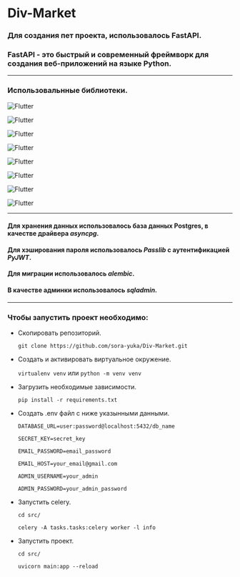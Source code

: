 # Div-Market

### Для создания пет проекта, использовалось FastAPI. 
### FastAPI - это быстрый и современный фреймворк для создания веб-приложений на языке Python.
___
### Использовальнные библиотеки.


![Flutter](https://img.shields.io/badge/-fastapi-yellow?style=for-the-badge&logo=python) 

![Flutter](https://img.shields.io/badge/-asyncpg-yellow?style=for-the-badge&logo=python)

![Flutter](https://img.shields.io/badge/-SqlAlchemy-yellow?style=for-the-badge&logo=python)

![Flutter](https://img.shields.io/badge/-alembic-yellow?style=for-the-badge&logo=python)

![Flutter](https://img.shields.io/badge/-celery-yellow?style=for-the-badge&logo=python)

![Flutter](https://img.shields.io/badge/-passlib-yellow?style=for-the-badge&logo=python)

![Flutter](https://img.shields.io/badge/-pyjwt-yellow?style=for-the-badge&logo=python)

![Flutter](https://img.shields.io/badge/-sqladmin-yellow?style=for-the-badge&logo=python)
___
#### Для хранения данных использовалось база данных Postgres, в качестве драйвера *asyncpg*. 
#### Для хэширования пароля использовалось *Passlib* с аутентификацией *PyJWT*.
#### Для миграции использовалось *alembic*. 
#### В качестве админки использовалось *sqladmin*.
___

### Чтобы запустить проект необходимо:

- Скопировать репозиторий.
  ```
  git clone https://github.com/sora-yuka/Div-Market.git
  ```

- Создать и активировать виртуальное окружение.
  
  ```virtualenv venv```  или  ```python -m venv venv```

- Загрузить необходимые зависимости.
  
  ```
  pip install -r requirements.txt
  ```

- Создать .env файл с ниже указынными данными.

  ```DATABASE_URL=user:password@localhost:5432/db_name```
  
  ```SECRET_KEY=secret_key```

  ```EMAIL_PASSWORD=email_password```

  ```EMAIL_HOST=your_email@gmail.com```
  
  ```ADMIN_USERNAME=your_admin```
  
  ```ADMIN_PASSWORD=your_admin_password```

- Запустить celery.

  ```cd src/```

  ```celery -A tasks.tasks:celery worker -l info```

- Запустить проект.

  ```cd src/```

  ```
  uvicorn main:app --reload
  ```
